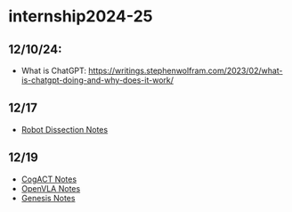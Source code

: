 # internship2024-25

## 12/10/24:
* What is ChatGPT: https://writings.stephenwolfram.com/2023/02/what-is-chatgpt-doing-and-why-does-it-work/

## 12/17
* [Robot Dissection Notes](Notes/robotDissectionNotes.md)

## 12/19
* [CogACT Notes](Notes/CogACTnotes.md)
* [OpenVLA Notes](Notes/OpenVLAnotes.md)
* [Genesis Notes](Notes/genesisNotes.md)
